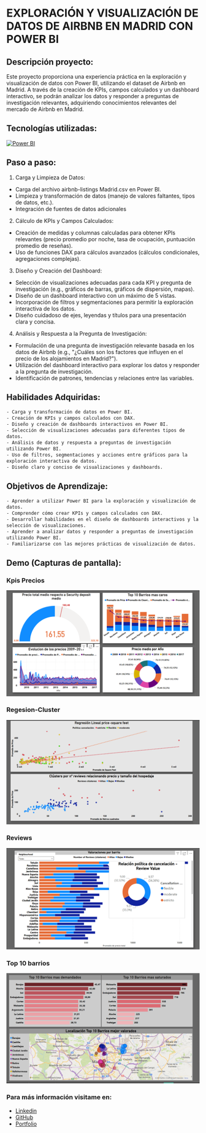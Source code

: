 # **EXPLORACIÓN Y VISUALIZACIÓN DE DATOS DE AIRBNB EN MADRID CON POWER BI**

## Descripción proyecto:

Este proyecto proporciona una experiencia práctica en la exploración y visualización de datos con Power BI, utilizando el dataset de Airbnb en Madrid. A través de la creación de KPIs, campos calculados y un dashboard interactivo, se podrán analizar los datos y responder a preguntas de investigación relevantes, adquiriendo conocimientos relevantes del mercado de Airbnb en Madrid. 

## Tecnologías utilizadas:

[![Power BI](https://img.shields.io/badge/Power%20BI-2.120.700.0-F2C811?style=for-the-badge&logo=powerbi&logoColor=white&labelColor=101010)](https://powerbi.microsoft.com/)

## Paso a paso: 

1. Carga y Limpieza de Datos:  

* Carga del archivo airbnb-listings Madrid.csv en Power BI. 
* Limpieza y transformación de datos (manejo de valores faltantes, tipos de datos, etc.). 
* Integración de fuentes de datos adicionales

2. Cálculo de KPIs y Campos Calculados:  

* Creación de medidas y columnas calculadas para obtener KPIs relevantes (precio promedio por noche, tasa de ocupación, puntuación promedio de reseñas). 
* Uso de funciones DAX para cálculos avanzados (cálculos condicionales, agregaciones complejas). 


3. Diseño y Creación del Dashboard:  

* Selección de visualizaciones adecuadas para cada KPI y pregunta de investigación (e.g., gráficos de barras, gráficos de dispersión, mapas). 
* Diseño de un dashboard interactivo con un máximo de 5 vistas. 
* Incorporación de filtros y segmentaciones para permitir la exploración interactiva de los datos. 
* Diseño cuidadoso de ejes, leyendas y títulos para una presentación clara y concisa. 

4. Análisis y Respuesta a la Pregunta de Investigación:  

* Formulación de una pregunta de investigación relevante basada en los datos de Airbnb (e.g., "¿Cuáles son los factores que influyen en el precio de los alojamientos en Madrid?"). 
* Utilización del dashboard interactivo para explorar los datos y responder a la pregunta de investigación. 
* Identificación de patrones, tendencias y relaciones entre las variables. 

## Habilidades Adquiridas: 

    - Carga y transformación de datos en Power BI. 
    - Creación de KPIs y campos calculados con DAX. 
    - Diseño y creación de dashboards interactivos en Power BI. 
    - Selección de visualizaciones adecuadas para diferentes tipos de datos. 
    - Análisis de datos y respuesta a preguntas de investigación utilizando Power BI. 
    - Uso de filtros, segmentaciones y acciones entre gráficos para la exploración interactiva de datos. 
    - Diseño claro y conciso de visualizaciones y dashboards. 

## Objetivos de Aprendizaje: 

    - Aprender a utilizar Power BI para la exploración y visualización de datos. 
    - Comprender cómo crear KPIs y campos calculados con DAX. 
    - Desarrollar habilidades en el diseño de dashboards interactivos y la selección de visualizaciones. 
    - Aprender a analizar datos y responder a preguntas de investigación utilizando Power BI. 
    - Familiarizarse con las mejores prácticas de visualización de datos. 

## Demo (Capturas de pantalla):

### Kpis Precios
![Kpis Precios](images/kpisPrecios.png)

### Regesion-Cluster
![Regesion-Cluster](images/Regresion_Cluster.png)

### Reviews
![Reviews](images/Reviews.png)

### Top 10 barrios
![Top 10 barrios](images/Top10Barrios.png)

### Para más información visitame en:
* [Linkedin](https://www.linkedin.com/in/papudiaz/) 
* [GitHub](https://github.com/Papuuu21)
* [Portfolio](https://portfolio-gray-wood.reflex.run/)
